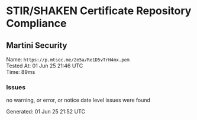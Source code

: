 # STIR/SHAKEN Certificate Repository Compliance

## Martini Security

Name: `https://p.mtsec.me/2e5a/Re1D5vTrH4mx.pem`\
Tested At: 01 Jun 25 21:46 UTC\
Time: 89ms

### Issues

no warning, or error, or notice date level issues were found

Generated: 01 Jun 25 21:52 UTC